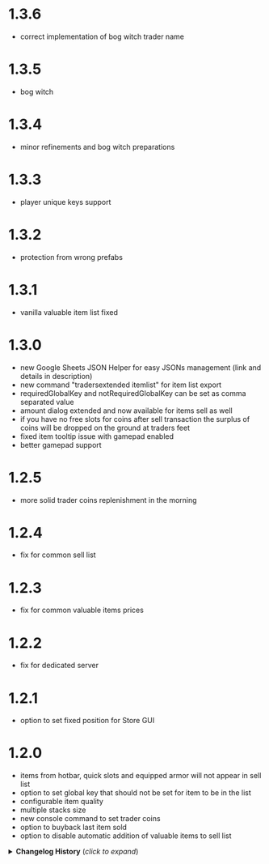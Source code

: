 # 1.3.6
* correct implementation of bog witch trader name

# 1.3.5
* bog witch

# 1.3.4
* minor refinements and bog witch preparations

# 1.3.3
* player unique keys support

# 1.3.2
* protection from wrong prefabs

# 1.3.1
* vanilla valuable item list fixed

# 1.3.0
* new Google Sheets JSON Helper for easy JSONs management (link and details in description)
* new command "tradersextended itemlist" for item list export
* requiredGlobalKey and notRequiredGlobalKey can be set as comma separated value
* amount dialog extended and now available for items sell as well
* if you have no free slots for coins after sell transaction the surplus of coins will be dropped on the ground at traders feet
* fixed item tooltip issue with gamepad enabled
* better gamepad support

# 1.2.5
* more solid trader coins replenishment in the morning

# 1.2.4
* fix for common sell list

# 1.2.3
* fix for common valuable items prices

# 1.2.2
* fix for dedicated server

# 1.2.1
* option to set fixed position for Store GUI

# 1.2.0
* items from hotbar, quick slots and equipped armor will not appear in sell list
* option to set global key that should not be set for item to be in the list
* configurable item quality
* multiple stacks size
* new console command to set trader coins
* option to buyback last item sold
* option to disable automatic addition of valuable items to sell list

<details>
<summary><b>Changelog History</b> (<i>click to expand</i>)</summary>

# 1.1.6
* Ashlands

# 1.1.5
* patch 0.217.46

# 1.1.4
* quality multiplier
* item name position fix
* another trader coins fix

# 1.1.3
* minor trader coins fix

# 1.1.2
* minor fixes
* support for spent and earned EpicLoot coins

# 1.1.1
* minor fixes

# 1.1.0
* trader will wait for items discovery
* trader can repair your stuff for coins
* trader can have limited replenished amount of coins
* trader can give discounts and set markups
* JSON configs could be stored both next to dll and in config folder
* full gamepad support (except filter fields)
* configurable weight and stack size of coins
* vanilla items could be disabled
* lots of refinements and improvements

# 1.0.21
* refinements for shared config files reading

# 1.0.20
* thunderstore package restructuring

# 1.0.19
* colored icons from epic loot

# 1.0.18
* patch 0.217.38

# 1.0.17
* partial gamepad support

# 1.0.16
* reduced logging messages

# 1.0.15
* proper fix for new patch

# 1.0.14
* fix for new patch

# 1.0.13
* proper fix for new bepinex

# 1.0.12
* fix for new bepinex

# 1.0.11
* another fix for lists priority

# 1.0.9
* fixed not setting sellable item values on vanilla items

# 1.0.8
* fixed not setting trade item values on vanilla items

# 1.0.7
* patch 0.217.22, text field fix

# 1.0.6
* patch 0.217.22, server sync fix

# 1.0.5
* patch 0.217.22

# 1.0.4
* tradersextendedsave command to save all items from ObjectDB

# 1.0.3
* better positioning for EpicLoot Adventure mode

# 1.0.2
* double click on stackable item to input needed amount
* item config unified

# 1.0.1
* option to load config stored internally

# 1.0.0
* Initial release

</details>